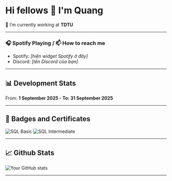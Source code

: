# Hi fellows 👋 I'm Quang

🔭 I’m currently working at **TDTU**  

---

### 🎧 Spotify Playing / 📫 How to reach me
- Spotify: *[hiện widget Spotify ở đây]*  
- Discord: *[tên Discord của bạn]*  

---

## 📊 Development Stats
From: **1 September 2025 - To: 31 September 2025**


---

## 🏅 Badges and Certificates
![SQL Basic](https://img.shields.io/badge/SQL%20Basic-Verified-brightgreen?logo=sqlite&logoColor=white)
![SQL Intermediate](https://img.shields.io/badge/SQL%20Intermediate-Verified-brightgreen?logo=database&logoColor=white)

---

## 📈 Github Stats
![Your GitHub stats](https://github-readme-stats.vercel.app/api?username=maoleng&show_icons=true&theme=radical)

---


